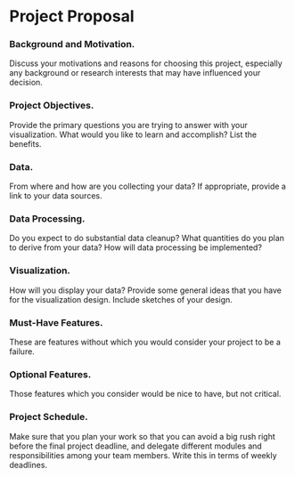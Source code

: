 Project Proposal
===

### Background and Motivation. 

Discuss your motivations and reasons for choosing this project, especially any background or research interests that may have influenced your decision.

### Project Objectives. 

Provide the primary questions you are trying to answer with your visualization. What would you like to learn and accomplish? List the benefits.

### Data. 

From where and how are you collecting your data? If appropriate, provide a link to your data sources.

### Data Processing. 

Do you expect to do substantial data cleanup? What quantities do you plan to derive from your data? How will data processing be implemented?

### Visualization. 

How will you display your data? Provide some general ideas that you have for the visualization design. Include sketches of your design.

### Must-Have Features. 

These are features without which you would consider your project to be a failure.

### Optional Features. 

Those features which you consider would be nice to have, but not critical.

### Project Schedule. 

Make sure that you plan your work so that you can avoid a big rush right before the final project deadline, and delegate different modules and responsibilities among your team members. Write this in terms of weekly deadlines.